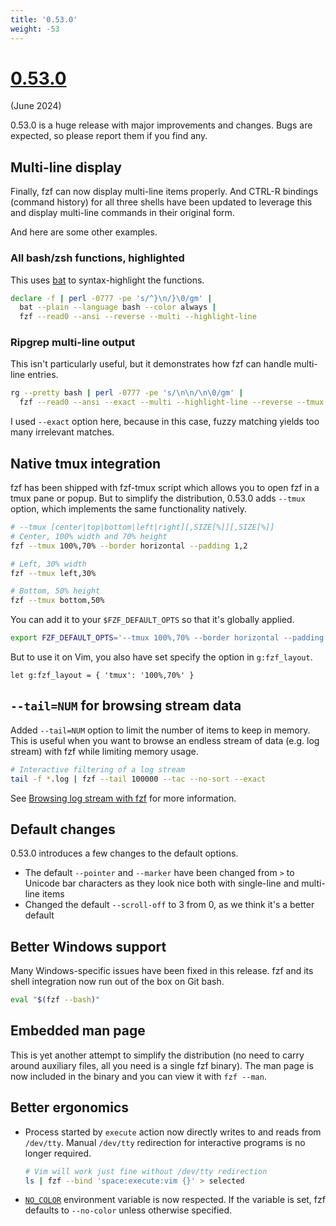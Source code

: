```yaml
---
title: '0.53.0'
weight: -53
---
```


# [0.53.0](https://github.com/junegunn/fzf/releases/tag/0.53.0)

(June 2024)

0.53.0 is a huge release with major improvements and changes. Bugs are
expected, so please report them if you find any.

## Multi-line display

Finally, fzf can now display multi-line items properly. And CTRL-R bindings
(command history) for all three shells have been updated to leverage this and
display multi-line commands in their original form.

And here are some other examples.

### All bash/zsh functions, highlighted

This uses [bat](https://github.com/sharkdp/bat) to syntax-highlight the
functions.

```sh
declare -f | perl -0777 -pe 's/^}\n/}\0/gm' |
  bat --plain --language bash --color always |
  fzf --read0 --ansi --reverse --multi --highlight-line
```

### Ripgrep multi-line output

This isn't particularly useful, but it demonstrates how fzf can handle
multi-line entries.

```sh
rg --pretty bash | perl -0777 -pe 's/\n\n/\n\0/gm' |
  fzf --read0 --ansi --exact --multi --highlight-line --reverse --tmux 70%
```

I used `--exact` option here, because in this case, fuzzy matching yields too
many irrelevant matches.

## Native tmux integration

fzf has been shipped with fzf-tmux script which allows you to open fzf in
a tmux pane or popup. But to simplify the distribution, 0.53.0 adds `--tmux`
option, which implements the same functionality natively.

```sh
# --tmux [center|top|bottom|left|right][,SIZE[%]][,SIZE[%]]
# Center, 100% width and 70% height
fzf --tmux 100%,70% --border horizontal --padding 1,2

# Left, 30% width
fzf --tmux left,30%

# Bottom, 50% height
fzf --tmux bottom,50%
```

You can add it to your `$FZF_DEFAULT_OPTS` so that it's globally applied.

```sh
export FZF_DEFAULT_OPTS='--tmux 100%,70% --border horizontal --padding 1,2'
```

But to use it on Vim, you also have set specify the option in `g:fzf_layout`.

```vim
let g:fzf_layout = { 'tmux': '100%,70%' }
```

## `--tail=NUM` for browsing stream data

Added `--tail=NUM` option to limit the number of items to keep in memory. This
is useful when you want to browse an endless stream of data (e.g. log stream)
with fzf while limiting memory usage.

```sh
# Interactive filtering of a log stream
tail -f *.log | fzf --tail 100000 --tac --no-sort --exact
```

See [Browsing log stream with fzf](/fzf/tips/browsing-log-stream-with-fzf/)
for more information.

## Default changes

0.53.0 introduces a few changes to the default options.

* The default `--pointer` and `--marker` have been changed from `>` to Unicode
  bar characters as they look nice both with single-line and multi-line items
* Changed the default `--scroll-off` to 3 from 0, as we think it's a better default

## Better Windows support

Many Windows-specific issues have been fixed in this release. fzf and its
shell integration now run out of the box on Git bash.

```sh
eval "$(fzf --bash)"
```

## Embedded man page

This is yet another attempt to simplify the distribution (no need to carry
around auxiliary files, all you need is a single fzf binary). The man page
is now included in the binary and you can view it with `fzf --man`.

## Better ergonomics

* Process started by `execute` action now directly writes to and reads from
  `/dev/tty`. Manual `/dev/tty` redirection for interactive programs is no
  longer required.
  ```sh
  # Vim will work just fine without /dev/tty redirection
  ls | fzf --bind 'space:execute:vim {}' > selected
  ```
* [`NO_COLOR`](https://no-color.org/) environment variable is now respected.
  If the variable is set, fzf defaults to `--no-color` unless otherwise
  specified.
